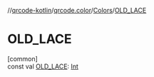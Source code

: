 //[qrcode-kotlin](../../../index.md)/[qrcode.color](../index.md)/[Colors](index.md)/[OLD_LACE](-o-l-d_-l-a-c-e.md)

# OLD_LACE

[common]\
const val [OLD_LACE](-o-l-d_-l-a-c-e.md): [Int](https://kotlinlang.org/api/latest/jvm/stdlib/kotlin/-int/index.html)
